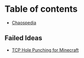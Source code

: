# Table of contents

* [Chaospedia](README.md)

## Failed Ideas

* [TCP Hole Punching for Minecraft](failed-ideas/tcp-hole-punching-for-minecraft.md)

